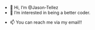 - 👋 Hi, I’m @Jason-Tellez
- 👀 I’m interested in being a better coder.
<!---
- 🌱 I’m currently learning ...
- 💞️ I’m looking to collaborate on ...
--->

- 📫 You can reach me via my email!!

<!---
Jason-Tellez/Jason-Tellez is a ✨ special ✨ repository because its `README.md` (this file) appears on your GitHub profile.
You can click the Preview link to take a look at your changes.
--->
